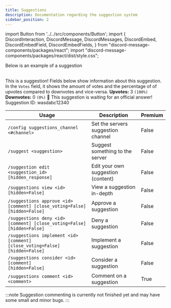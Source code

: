 ```yaml
---
title: Suggestions
description: Documentation regarding the suggestion system
sidebar_position: 2
---
```


import Button from '../../src/components/Button';
import {
  DiscordInteraction,
  DiscordMessage,
  DiscordMessages,
  DiscordEmbed,
  DiscordEmbedField,
  DiscordEmbedFields,
} from "discord-message-components/packages/react";
import "discord-message-components/packages/react/dist/style.css";

Below is an example of a suggestion

<br/>
<DiscordComponent>
    <DiscordMessage author="Docs Bot" avatar="blue" bot>
        <DiscordEmbed
        authorIcon="/img/logo.png"
        authorName="User#0000"
        thumbnail="/img/logo.png"
        borderColor="#5865F2"
        timestamp="12/24/2022"
        footerIcon="/img/logo.png"
        image="/img/banner-v3.png"
        >
        This is a suggestion! Fields below show information about this suggestion. In the <code>Votes</code> field, it shows the amount of votes and the percentage of of upvotes compared to downvotes and vice-versa.            
            <DiscordEmbedFields slot="fields" inline="true">
                <DiscordEmbedField fieldTitle="Votes">
                  <strong>Upvotes:</strong> 3 <code>(100%)</code>
                  <br/>
                  <strong>Downvotes:</strong> 0 <code>(0%)</code>
                </DiscordEmbedField>
                <DiscordEmbedField fieldTitle="Status">
                  📣 This suggestion is waiting for an official answer!
                </DiscordEmbedField>
            </DiscordEmbedFields>
            <span slot="footer">Suggestion ID: wasdabc12340</span>
        </DiscordEmbed>
    </DiscordMessage>
</DiscordComponent>

<br/>

| Usage      | Description | Premium |
| ----------- | ----------- | ----------- | 
| <code>/config suggestions_channel &lt;#channel&gt; </code>      | Set the servers suggestion channel       |   False        |
| <code>/suggest &lt;suggestion&gt;</code>   | Suggest something to the server        |     False        |
| <code>/suggestion edit &lt;suggestion_id&gt; [hidden_response]</code>   | Edit your own suggestion (content)       |     False        |
| <code>/suggestions view &lt;id&gt; [hidden=False]</code>   | View a suggestion in-depth        |     False        |
| <code>/suggestions approve &lt;id&gt; [comment] [close_voting=False] [hidden=False]</code>   | Approve a suggestion        |     False        |
| <code>/suggestions deny &lt;id&gt; [comment] [close_voting=False] [hidden=False]</code>   | Deny a suggestion        |     False        |
| <code>/suggestions implement &lt;id&gt; [comment] [close_voting=False] [hidden=False]</code>   | Implement a suggestion        |     False        |
| <code>/suggestions consider &lt;id&gt; [comment] [hidden=False]</code>   | Consider a suggestion        |     False        |
| <code>/suggestions comment &lt;id&gt; &lt;comment&gt;</code>   | Comment on a suggestion        |     <premium>True</premium>        |

:::note
Suggestion commenting is currently not finished yet and may have some small and minor bugs.
:::

<br />
